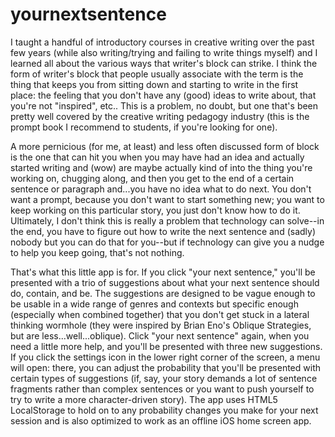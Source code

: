yournextsentence
================


I taught a handful of introductory courses in creative writing over the past few years (while also writing/trying and failing to write things myself) and I learned all about the various ways that writer's block can strike. I think the form of writer's block that people usually associate with the term is the thing that keeps you from sitting down and starting to write in the first place: the feeling that you don't have any (good) ideas to write about, that you're not "inspired", etc.. This is a problem, no doubt, but one that's been pretty well covered by the creative writing pedagogy industry (this is the prompt book I recommend to students, if you're looking for one).

A more pernicious (for me, at least) and less often discussed form of block is the one that can hit you when you may have had an idea and actually started writing and (wow) are maybe actually kind of into the thing you're working on, chugging along, and then you get to the end of a certain sentence or paragraph and...you have no idea what to do next. You don't want a prompt, because you don't want to start something new; you want to keep working on this particular story, you just don't know how to do it. Ultimately, I don't think this is really a problem that technology can solve--in the end, you have to figure out how to write the next sentence and (sadly) nobody but you can do that for you--but if technology can give you a nudge to help you keep going, that's not nothing.

That's what this little app is for. If you click "your next sentence," you'll be presented with a trio of suggestions about what your next sentence should do, contain, and be. The suggestions are designed to be vague enough to be usable in a wide range of genres and contexts but specific enough (especially when combined together) that you don't get stuck in a lateral thinking wormhole (they were inspired by Brian Eno's Oblique Strategies, but are less...well...oblique). Click "your next sentence" again, when you need a little more help, and you'll be presented with three new suggestions. If you click the settings icon in the lower right corner of the screen, a menu will open: there, you can adjust the probability that you'll be presented with certain types of suggestions (if, say, your story demands a lot of sentence fragments rather than complex sentences or you want to push yourself to try to write a more character-driven story). The app uses HTML5 LocalStorage to hold on to any probability changes you make for your next session and is also optimized to work as an offline iOS home screen app. 
